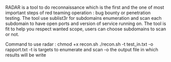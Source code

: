 RADAR is a tool to do reconnaissance which is the first and the one of most important steps of red teaming operation : bug bounty or penetration testing. The tool use sublist3r for subdomains enumeration and scan each subdomain to have open ports and version of service running on. 
The tool is fit to help you respect wanted scope, users can choose subdomains to scan or not.

Command to use radar :
chmod +x recon.sh
./recon.sh -t test_in.txt -o rapport.txt
-t is targets to enumerate and scan
-o the output file in which results will be write
